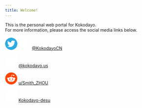 ```yaml
---
title: Welcome!
---
```

This is the personal web portal for Kokodayo.  
For more information, please access the social media links below.  
<br>
[<img src="./assets/icons/twitter.svg" width="40" height="40">](https://twitter.com/KokodayoCN "Twitter/X: @KokodayoCN") [<img src="./assets/icons/x.svg" width="40" height="40">](https://twitter.com/KokodayoCN "Twitter/X: @KokodayoCN") [@KokodayoCN](https://twitter.com/KokodayoCN "Twitter/X: @KokodayoCN")  
<style>
p {
    margin-bottom: 5px;
}
</style>
[<img src="./assets/icons/bsky.svg" width="40" height="40">](https://bsky.app/profile/kokodayo.us "Bluesky: @kokodayo.us") [@kokodayo.us](https://bsky.app/profile/kokodayo.us "Bluesky: @kokodayo.us")  
<style>
p {
    margin-bottom: 5px;
}
</style>
[<img src="./assets/icons/reddit.svg" width="40" height="40">](https://www.reddit.com/user/Smith_ZHOU "Reddit: u/Smith_ZHOU") [u/Smith_ZHOU](https://www.reddit.com/user/Smith_ZHOU "Reddit: u/Smith_ZHOU")  
<style>
p {
    margin-bottom: 5px;
}
</style>
[<img src="./assets/icons/bilibili.svg" width="40" height="40">](https://space.bilibili.com/89966890 "Bilibili: Kokodayo-desu") [Kokodayo-desu](https://space.bilibili.com/89966890 "Bilibili: Kokodayo-desu")  

